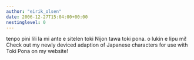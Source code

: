 ```yaml
---
author: "eirik_olsen"
date: 2006-12-27T15:04:00+00:00
nestinglevel: 0
---
```

tenpo pini lili la mi ante e sitelen toki Nijon tawa toki pona. o lukin e lipu mi! Check out my newly deviced adaption of Japanese characters for use with Toki Pona on my website!